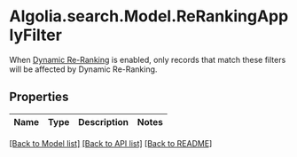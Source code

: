 # Algolia.search.Model.ReRankingApplyFilter
When [Dynamic Re-Ranking](https://www.algolia.com/doc/guides/algolia-ai/re-ranking/) is enabled, only records that match these filters will be affected by Dynamic Re-Ranking.

## Properties

Name | Type | Description | Notes
------------ | ------------- | ------------- | -------------

[[Back to Model list]](../README.md#documentation-for-models) [[Back to API list]](../README.md#documentation-for-api-endpoints) [[Back to README]](../README.md)

